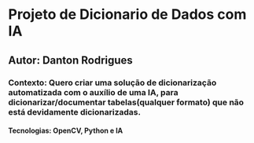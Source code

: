 # Projeto de Dicionario  de Dados com IA

## Autor: Danton Rodrigues

### Contexto: Quero criar uma solução de dicionarização automatizada com o auxílio de uma IA, para dicionarizar/documentar tabelas(qualquer formato) que não está devidamente dicionarizadas.

#### Tecnologias: OpenCV, Python e IA
